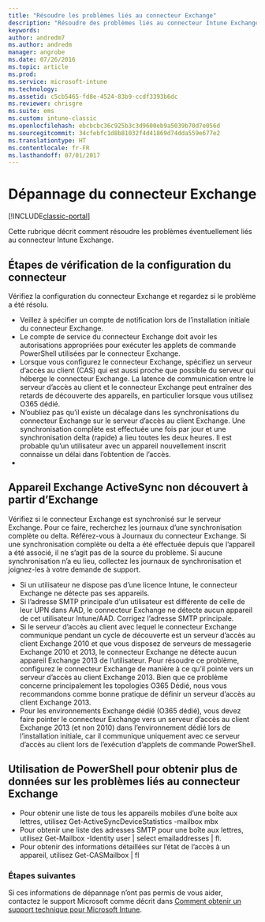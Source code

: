 ```yaml
---
title: "Résoudre les problèmes liés au connecteur Exchange"
description: "Résoudre des problèmes liés au connecteur Intune Exchange."
keywords: 
author: andredm7
ms.author: andredm
manager: angrobe
ms.date: 07/26/2016
ms.topic: article
ms.prod: 
ms.service: microsoft-intune
ms.technology: 
ms.assetid: c5cb5465-fd8e-4524-83b9-ccdf3393b6dc
ms.reviewer: chrisgre
ms.suite: ems
ms.custom: intune-classic
ms.openlocfilehash: ebcbcbc36c925b3c3d9600eb9a5039b70d7e056d
ms.sourcegitcommit: 34cfebfc1d8b81032f4d41869d74dda559e677e2
ms.translationtype: HT
ms.contentlocale: fr-FR
ms.lasthandoff: 07/01/2017
---
```

# <a name="troubleshoot-the-exchange-connector"></a>Dépannage du connecteur Exchange

[!INCLUDE[classic-portal](../includes/classic-portal.md)]

Cette rubrique décrit comment résoudre les problèmes éventuellement liés au connecteur Intune Exchange.

## <a name="steps-for-checking-the-connector-configuration"></a>Étapes de vérification de la configuration du connecteur 

Vérifiez la configuration du connecteur Exchange et regardez si le problème a été résolu.

- Veillez à spécifier un compte de notification lors de l’installation initiale du connecteur Exchange.
- Le compte de service du connecteur Exchange doit avoir les autorisations appropriées pour exécuter les applets de commande PowerShell utilisées par le connecteur Exchange.
- Lorsque vous configurez le connecteur Exchange, spécifiez un serveur d’accès au client (CAS) qui est aussi proche que possible du serveur qui héberge le connecteur Exchange. La latence de communication entre le serveur d’accès au client et le connecteur Exchange peut entraîner des retards de découverte des appareils, en particulier lorsque vous utilisez O365 dédié.
- N’oubliez pas qu’il existe un décalage dans les synchronisations du connecteur Exchange sur le serveur d’accès au client Exchange. Une synchronisation complète est effectuée une fois par jour et une synchronisation delta (rapide) a lieu toutes les deux heures. Il est probable qu’un utilisateur avec un appareil nouvellement inscrit connaisse un délai dans l’obtention de l’accès.
- 
## <a name="exchange-activesync-device-not-discovered-from-exchange"></a>Appareil Exchange ActiveSync non découvert à partir d’Exchange
Vérifiez si le connecteur Exchange est synchronisé sur le serveur Exchange. Pour ce faire, recherchez les journaux d’une synchronisation complète ou delta. Référez-vous à Journaux du connecteur Exchange. Si une synchronisation complète ou delta a été effectuée depuis que l’appareil a été associé, il ne s’agit pas de la source du problème. Si aucune synchronisation n’a eu lieu, collectez les journaux de synchronisation et joignez-les à votre demande de support.

- Si un utilisateur ne dispose pas d’une licence Intune, le connecteur Exchange ne détecte pas ses appareils.
- Si l’adresse SMTP principale d’un utilisateur est différente de celle de leur UPN dans AAD, le connecteur Exchange ne détecte aucun appareil de cet utilisateur Intune/AAD. Corrigez l’adresse SMTP principale.
- Si le serveur d’accès au client avec lequel le connecteur Exchange communique pendant un cycle de découverte est un serveur d’accès au client Exchange 2010 et que vous disposez de serveurs de messagerie Exchange 2010 et 2013, le connecteur Exchange ne détecte aucun appareil Exchange 2013 de l’utilisateur. Pour résoudre ce problème, configurez le connecteur Exchange de manière à ce qu’il pointe vers un serveur d’accès au client Exchange 2013.  Bien que ce problème concerne principalement les topologies O365 Dédié, nous vous recommandons comme bonne pratique de définir un serveur d’accès au client Exchange 2013.
- Pour les environnements Exchange dédié (O365 dédié), vous devez faire pointer le connecteur Exchange vers un serveur d’accès au client Exchange 2013 (et non 2010) dans l’environnement dédié lors de l’installation initiale, car il communique uniquement avec ce serveur d’accès au client lors de l’exécution d’applets de commande PowerShell.


## <a name="using-powershell-to-get-more-data-on-exchange-connector-issues"></a>Utilisation de PowerShell pour obtenir plus de données sur les problèmes liés au connecteur Exchange
- Pour obtenir une liste de tous les appareils mobiles d’une boîte aux lettres, utilisez Get-ActiveSyncDeviceStatistics -mailbox mbx
- Pour obtenir une liste des adresses SMTP pour une boîte aux lettres, utilisez Get-Mailbox -Identity user | select emailaddresses | fl.
- Pour obtenir des informations détaillées sur l’état de l’accès à un appareil, utilisez Get-CASMailbox <upn> | fl

### <a name="next-steps"></a>Étapes suivantes
Si ces informations de dépannage n’ont pas permis de vous aider, contactez le support Microsoft comme décrit dans [Comment obtenir un support technique pour Microsoft Intune](how-to-get-support-for-microsoft-intune.md).
